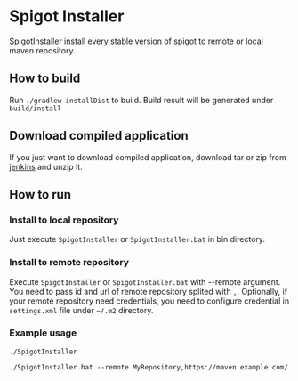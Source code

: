 # Spigot Installer
SpigotInstaller install every stable version of spigot to remote or local maven repository.

## How to build
Run `./gradlew installDist` to build.
Build result will be generated under `build/install`

## Download compiled application
If you just want to download compiled application, download tar or zip from 
[jenkins](https://jenkins.heartpattern.kr/job/HeartPattern/job/SpigotInstaller/job/master/)
and unzip it.

## How to run
### Install to local repository
Just execute `SpigotInstaller` or `SpigotInstaller.bat` in bin directory.
### Install to remote repository
Execute `SpigotInstaller` or `SpigotInstaller.bat` with --remote argument. You need to pass id and url of 
remote repository splited with `,`. Optionally, if your remote repository need credentials, you need to
configure credential in `settings.xml` file under `~/.m2` directory.

### Example usage
```
./SpigotInstaller
```
```
./SpigotInstaller.bat --remote MyRepository,https://maven.example.com/
```